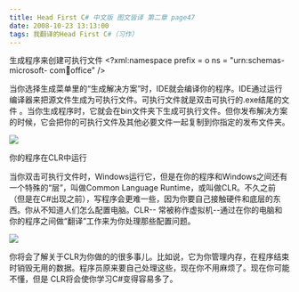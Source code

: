 ```yaml
---
title: Head First C# 中文版 图文皆译 第二章 page47
date: 2008-10-23 13:13:00
tags: 我翻译的Head First C#（习作）
---
```

生成程序来创建可执行文件  <?xml:namespace prefix = o ns = "urn:schemas-microsoft-
com:office:office" />

当你选择生成菜单里的“生成解决方案”时，IDE就会编译你的程序。IDE通过运行编译器来把源文件生成为可执行文件。可执行文件就是双击可执行的.exe结尾的文件
。当你生成程序时，它就会在bin文件夹下生成可执行文件。但你发布解决方案的时候，它会把你的可执行文件及其他必要文件一起复制到你指定的发布文件夹。

![](https://p-blog.csdn.net/images/p_blog_csdn_net/cuipengfei1/EntryImages/20081023/%E6%88%AA%E5%9B%BE00.jpg)

你的程序在CLR中运行

当你双击可执行文件时，Windows运行它，但是在你的程序和Windows之间还有一个特殊的“层”，叫做Common Language
Runtime，或叫做CLR。不久之前（但是在C#出现之前），写程序会更难一些，因为你要自己接触硬件和底层的东西。你从不知道人们怎么配置电脑。CLR--
常被称作虚拟机--通过在你的电脑和你的程序之间做“翻译”工作来为你处理那些配置问题。

![](https://p-blog.csdn.net/images/p_blog_csdn_net/cuipengfei1/EntryImages/20081023/%E6%88%AA%E5%9B%BE01.jpg)

你将会了解关于CLR为你做的的很多事儿。比如说，它为你管理内存，在程序结束时销毁无用的数据。程序员原来要自己处理这些，现在你不用麻烦了。现在你可能不懂，但是
CLR将会使你学习C#变得容易多了。



